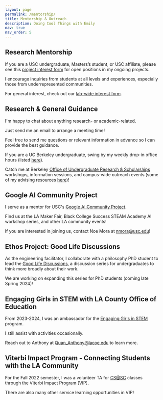 ```yaml
---
layout: page
permalink: /mentorship/
title: Mentorship & Outreach
description: Doing Cool Things with Emily
nav: true
nav_order: 5
---
```


## Research Mentorship

If you are a USC undergraduate, Masters’s student, or USC affiliate, please see this [project interest form](https://forms.gle/FQEM4d3LvAEPBmC79) for open positions in my ongoing projects. 

I encourage inquiries from students at all levels and experiences, especially those from underrepresented communities.

For general interest, check out our [lab-wide interest form](https://forms.gle/4dnhu7xtMZLJQHrE6). 

## Research & General Guidance

I'm happy to chat about anything research- or academic-related. 

Just send me an email to arrange a meeting time!

Feel free to send me questions or relevant information in advance so I can provide the best guidance. 

If you are a UC Berkeley undergraduate, swing by my weekly drop-in office hours (listed [here](https://research.berkeley.edu/ours-peer-advisors/)). 

Catch me at Berkeley [Office of Undergraduate Research & Scholarships](https://research.berkeley.edu/) workshops, information sessions, and campus-wide outreach events (some of my advising resources [here](https://eemokey.github.io/blog/tag/undergrad/))!


## Google AI Community Project 

I serve as a mentor for USC's [Google AI Community Project](https://sites.google.com/usc.edu/aicommunityproject/what-is-artificial-intelligence?authuser=0). 

Find us at the LA Maker Fair, Black College Success STEAM Academy AI workshop series, and other LA community events! 

If you are interested in joining us, contact Noe Mora at nmora@usc.edu!


## Ethos Project: Good Life Discussions

As the engineering facilitator, I collaborate with a philosophy PhD student to lead the [Good Life Discussions](https://stem-ed.usc.edu/our-research/eerp/ethos-project/), a discussion series for undergraduates to think more broadly about their work. 

We are working on expanding this series for PhD students (coming late Spring 2024)!  

## Engaging Girls in STEM with LA County Office of Education

From 2023-2024, I was an ambassador for the [Engaging Girls in STEM](https://www.engaginggirlsinstem.com/) program. 

I still assist with activities occasionally. 

Reach out to Anthony at Quan_Anthony@lacoe.edu to learn more.

## Viterbi Impact Program - Connecting Students with the LA Community

For the Fall 2022 semester, I was a volunteer TA for [CS@SC](https://summercamp.usc.edu/) classes through the Viterbi Impact Program ([VIP](https://viterbiundergrad.usc.edu/involvement/viterbi-impact/)). 

There are also many other service learning opportunities in VIP!